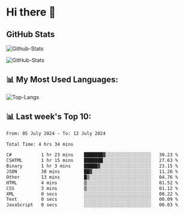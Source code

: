 # Hi there 👋

## GitHub Stats
![Github-Stats](https://github-readme-stats-sigma-five.vercel.app/api?username=ltorson&show_icons=true&theme=radical&count_private=true)

![GitHub-Stats](https://github-readme-stats.vercel.app/api/wakatime?username=LeeTorson&theme=synthwave&size_weight=0.5&count_weight=0.5&title_color=36F9F6&langs_count=10&count_private=true)

## 📊 My Most Used Languages:
![Top-Langs](https://github-readme-stats-sigma-five.vercel.app/api/top-langs/?username=LTorson&layout=compact&langs_count=10)


## 📊 Last week's Top 10:
<!--START_SECTION:waka-->

```txt
From: 05 July 2024 - To: 12 July 2024

Total Time: 4 hrs 34 mins

C#           1 hr 23 mins    ███████▓░░░░░░░░░░░░░░░░░   30.23 %
CSHTML       1 hr 15 mins    ███████░░░░░░░░░░░░░░░░░░   27.63 %
Binary       1 hr 3 mins     █████▓░░░░░░░░░░░░░░░░░░░   23.15 %
JSON         30 mins         ██▓░░░░░░░░░░░░░░░░░░░░░░   11.26 %
Other        13 mins         █▒░░░░░░░░░░░░░░░░░░░░░░░   04.76 %
HTML         4 mins          ▒░░░░░░░░░░░░░░░░░░░░░░░░   01.52 %
CSS          3 mins          ▒░░░░░░░░░░░░░░░░░░░░░░░░   01.12 %
XML          0 secs          ░░░░░░░░░░░░░░░░░░░░░░░░░   00.22 %
Text         0 secs          ░░░░░░░░░░░░░░░░░░░░░░░░░   00.09 %
JavaScript   0 secs          ░░░░░░░░░░░░░░░░░░░░░░░░░   00.03 %
```

<!--END_SECTION:waka-->
